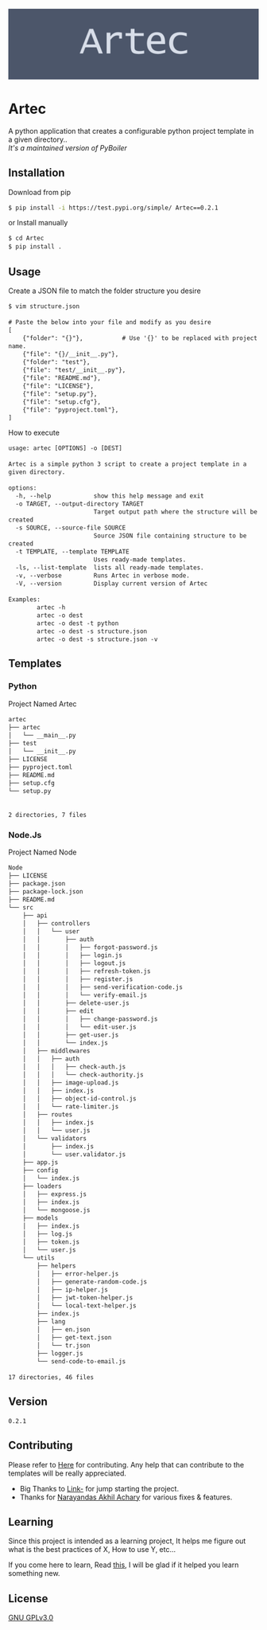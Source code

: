 ![Logo](img/Artec.png)
# Artec
A python application that creates a configurable python project template in a given directory..<br>
_It's a maintained version of PyBoiler_

## Installation

Download from pip 

```bash
$ pip install -i https://test.pypi.org/simple/ Artec==0.2.1
```

or Install manually
```bash
$ cd Artec
$ pip install . 
```
## Usage
Create a JSON file to match the folder structure you desire
```
$ vim structure.json 
    
# Paste the below into your file and modify as you desire
[
    {"folder": "{}"},           # Use '{}' to be replaced with project name.
    {"file": "{}/__init__.py"},
    {"folder": "test"},
    {"file": "test/__init__.py"},
    {"file": "README.md"},
    {"file": "LICENSE"},
    {"file": "setup.py"},
    {"file": "setup.cfg"},
    {"file": "pyproject.toml"},
]
```
 How to execute
```
usage: artec [OPTIONS] -o [DEST] 

Artec is a simple python 3 script to create a project template in a given directory.

options:
  -h, --help            show this help message and exit
  -o TARGET, --output-directory TARGET
                        Target output path where the structure will be created
  -s SOURCE, --source-file SOURCE
                        Source JSON file containing structure to be created
  -t TEMPLATE, --template TEMPLATE
                        Uses ready-made templates.
  -ls, --list-template  lists all ready-made templates.
  -v, --verbose         Runs Artec in verbose mode.
  -V, --version         Display current version of Artec

Examples:
        artec -h
        artec -o dest
        artec -o dest -t python
        artec -o dest -s structure.json
        artec -o dest -s structure.json -v
```

## Templates
### Python 
Project Named Artec 
```
artec
├── artec
│   └── __main__.py
├── test
│   └── __init__.py
├── LICENSE
├── pyproject.toml
├── README.md
├── setup.cfg
└── setup.py
 

2 directories, 7 files
```
### Node.Js 
Project Named Node 
```
Node
├── LICENSE
├── package.json
├── package-lock.json
├── README.md
└── src
    ├── api
    │   ├── controllers
    │   │   └── user
    │   │       ├── auth
    │   │       │   ├── forgot-password.js
    │   │       │   ├── login.js
    │   │       │   ├── logout.js
    │   │       │   ├── refresh-token.js
    │   │       │   ├── register.js
    │   │       │   ├── send-verification-code.js
    │   │       │   └── verify-email.js
    │   │       ├── delete-user.js
    │   │       ├── edit
    │   │       │   ├── change-password.js
    │   │       │   └── edit-user.js
    │   │       ├── get-user.js
    │   │       └── index.js
    │   ├── middlewares
    │   │   ├── auth
    │   │   │   ├── check-auth.js
    │   │   │   └── check-authority.js
    │   │   ├── image-upload.js
    │   │   ├── index.js
    │   │   ├── object-id-control.js
    │   │   └── rate-limiter.js
    │   ├── routes
    │   │   ├── index.js
    │   │   └── user.js
    │   └── validators
    │       ├── index.js
    │       └── user.validator.js
    ├── app.js
    ├── config
    │   └── index.js
    ├── loaders
    │   ├── express.js
    │   ├── index.js
    │   └── mongoose.js
    ├── models
    │   ├── index.js
    │   ├── log.js
    │   ├── token.js
    │   └── user.js
    └── utils
        ├── helpers
        │   ├── error-helper.js
        │   ├── generate-random-code.js
        │   ├── ip-helper.js
        │   ├── jwt-token-helper.js
        │   └── local-text-helper.js
        ├── index.js
        ├── lang
        │   ├── en.json
        │   ├── get-text.json
        │   └── tr.json
        ├── logger.js
        └── send-code-to-email.js

17 directories, 46 files
```
## Version

    0.2.1

## Contributing
Please refer to [Here](CONTRIBUTING.md) for contributing.
Any help that can contribute to the templates will be really appreciated.

* Big Thanks to [Link-](https://github.com/Link-) for jump starting the project.
* Thanks for [Narayandas Akhil Achary](https://github.com/0018akhil) for various fixes & features.

## Learning
Since this project is intended as a learning project, It helps me figure out what is the best practices of X, How to use Y, etc...

If you come here to learn, Read [this](LEARN.md), I will be glad if it helped you learn something new. 
## License

[GNU GPLv3.0](https://choosealicense.com/licenses/gpl-3.0/)
